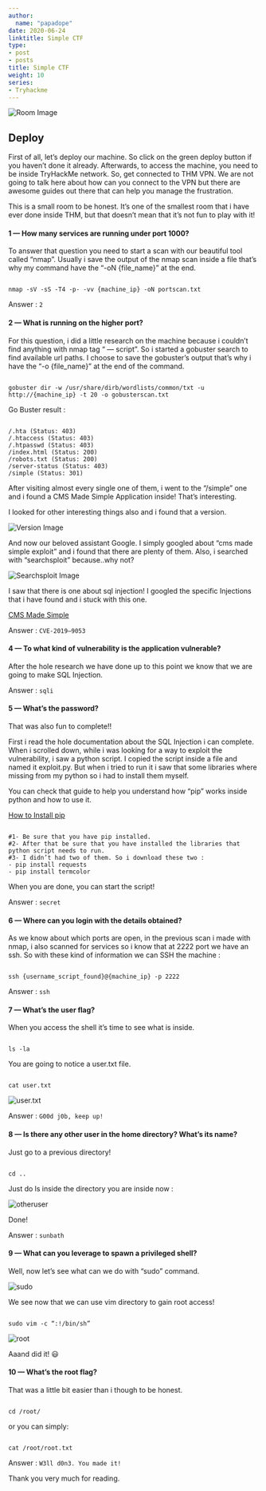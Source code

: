 ```yaml
---
author:
  name: "papadope"
date: 2020-06-24
linktitle: Simple CTF
type:
- post
- posts
title: Simple CTF
weight: 10
series:
- Tryhackme
---
```


![Room Image](/simplectf/simplectf.png)

## Deploy

First of all, let’s deploy our machine. So click on the green deploy button if you haven’t done it already. Afterwards, to access the machine, you need to be inside TryHackMe network. So, get connected to THM VPN. We are not going to talk here about how can you connect to the VPN but there are awesome guides out there that can help you manage the frustration.

This is a small room to be honest. It’s one of the smallest room that i have ever done inside THM, but that doesn’t mean that it’s not fun to play with it!

#### 1 — How many services are running under port 1000?

To answer that question you need to start a scan with our beautiful tool called “nmap”. Usually i save the output of the nmap scan inside a file that’s why my command have the “-oN {file_name}” at the end.

```

nmap -sV -sS -T4 -p- -vv {machine_ip} -oN portscan.txt

```

Answer : ``2``

#### 2 — What is running on the higher port?

For this question, i did a little research on the machine because i couldn’t find anything with nmap tag “ — script”. So i started a gobuster search to find available url paths. I choose to save the gobuster’s output that’s why i have the “-o {file_name}” at the end of the command.

```

gobuster dir -w /usr/share/dirb/wordlists/common/txt -u http://{machine_ip} -t 20 -o gobusterscan.txt

```

Go Buster result :

```

/.hta (Status: 403)
/.htaccess (Status: 403)
/.htpasswd (Status: 403)
/index.html (Status: 200)
/robots.txt (Status: 200)
/server-status (Status: 403)
/simple (Status: 301)

```

After visiting almost every single one of them, i went to the “/simple” one and i found a CMS Made Simple Application inside!
That’s interesting.

I looked for other interesting things also and i found that a version.

![Version Image](/simplectf/version.png)

And now our beloved assistant Google. I simply googled about “cms made simple exploit” and i found that there are plenty of them.
Also, i searched with “searchsploit” because..why not?

![Searchsploit Image](/simplectf/searchsploit.png)

I saw that there is one about sql injection!
I googled the specific Injections that i have found and i stuck with this one.

[CMS Made Simple](https://www.exploit-db.com/exploits/46635)

Answer : ``CVE-2019–9053``

#### 4 — To what kind of vulnerability is the application vulnerable?

After the hole research we have done up to this point we know that we are going to make SQL Injection.

Answer : ``sqli``

#### 5 — What’s the password?

That was also fun to complete!!

First i read the hole documentation about the SQL Injection i can complete. When i scrolled down, while i was looking for a way to exploit the vulnerability, i saw a python script. I copied the script inside a file and named it exploit.py. But when i tried to run it i saw that some libraries where missing from my python so i had to install them myself.

You can check that guide to help you understand how “pip” works inside python and how to use it.

[How to Install pip](https://www.poftut.com/how-to-install-pip-in-debian-ubuntu-kali/)

```

#1- Be sure that you have pip installed.
#2- After that be sure that you have installed the libraries that python script needs to run.
#3- I didn’t had two of them. So i download these two :
- pip install requests
- pip install termcolor

```

When you are done, you can start the script!

Answer : ``secret``

#### 6 — Where can you login with the details obtained?

As we know about which ports are open, in the previous scan i made with nmap, i also scanned for services so i know that at 2222 port we have an ssh. So with these kind of information we can SSH the machine :

```

ssh {username_script_found}@{machine_ip} -p 2222

```

Answer : ``ssh``

#### 7 — What’s the user flag?

When you access the shell it’s time to see what is inside.

```

ls -la

```

You are going to notice a user.txt file.

```

cat user.txt

```

![user.txt](/simplectf/usertxt.png)

Answer : ``G00d j0b, keep up!``

#### 8 — Is there any other user in the home directory? What’s its name?

Just go to a previous directory!

```

cd ..

```

Just do ls inside the directory you are inside now :

![otheruser](/simplectf/searchingroot.png)

Done!

Answer : ``sunbath``

#### 9 — What can you leverage to spawn a privileged shell?

Well, now let’s see what can we do with “sudo” command.

![sudo](/simplectf/sudo.png)

We see now that we can use vim directory to gain root access!

```

sudo vim -c “:!/bin/sh”

```

![root](/simplectf/root.png)

Aaand did it! 😃

#### 10 — What’s the root flag?

That was a little bit easier than i though to be honest.

```

cd /root/

```

or you can simply:

```

cat /root/root.txt

```

Answer : ``W3ll d0n3. You made it!``

Thank you very much for reading.


